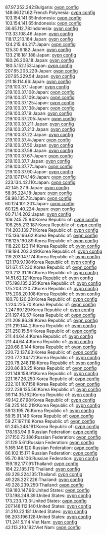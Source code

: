 87.97.252.242:Bulgaria: [ovpn config](vpn/87_97_252_242.ovpn)  
148.66.121.62:French Polynesia: [ovpn config](vpn/148_66_121_62.ovpn)  
103.154.141.65:Indonesia: [ovpn config](vpn/103_154_141_65.ovpn)  
103.154.141.65:Indonesia: [ovpn config](vpn/103_154_141_65.ovpn)  
36.65.112.78:Indonesia: [ovpn config](vpn/36_65_112_78.ovpn)  
113.33.108.46:Japan: [ovpn config](vpn/113_33_108_46.ovpn)  
118.17.210.164:Japan: [ovpn config](vpn/118_17_210_164.ovpn)  
124.215.44.217:Japan: [ovpn config](vpn/124_215_44_217.ovpn)  
125.30.9.182:Japan: [ovpn config](vpn/125_30_9_182.ovpn)  
133.218.181.188:Japan: [ovpn config](vpn/133_218_181_188.ovpn)  
180.26.208.18:Japan: [ovpn config](vpn/180_26_208_18.ovpn)  
180.5.152.153:Japan: [ovpn config](vpn/180_5_152_153.ovpn)  
207.65.203.229:Japan: [ovpn config](vpn/207_65_203_229.ovpn)  
207.65.229.54:Japan: [ovpn config](vpn/207_65_229_54.ovpn)  
211.18.114.66:Japan: [ovpn config](vpn/211_18_114_66.ovpn)  
219.100.37.1:Japan: [ovpn config](vpn/219_100_37_1.ovpn)  
219.100.37.108:Japan: [ovpn config](vpn/219_100_37_108.ovpn)  
219.100.37.109:Japan: [ovpn config](vpn/219_100_37_109.ovpn)  
219.100.37.125:Japan: [ovpn config](vpn/219_100_37_125.ovpn)  
219.100.37.138:Japan: [ovpn config](vpn/219_100_37_138.ovpn)  
219.100.37.19:Japan: [ovpn config](vpn/219_100_37_19.ovpn)  
219.100.37.205:Japan: [ovpn config](vpn/219_100_37_205.ovpn)  
219.100.37.211:Japan: [ovpn config](vpn/219_100_37_211.ovpn)  
219.100.37.213:Japan: [ovpn config](vpn/219_100_37_213.ovpn)  
219.100.37.22:Japan: [ovpn config](vpn/219_100_37_22.ovpn)  
219.100.37.4:Japan: [ovpn config](vpn/219_100_37_4.ovpn)  
219.100.37.50:Japan: [ovpn config](vpn/219_100_37_50.ovpn)  
219.100.37.58:Japan: [ovpn config](vpn/219_100_37_58.ovpn)  
219.100.37.67:Japan: [ovpn config](vpn/219_100_37_67.ovpn)  
219.100.37.7:Japan: [ovpn config](vpn/219_100_37_7.ovpn)  
219.100.37.77:Japan: [ovpn config](vpn/219_100_37_77.ovpn)  
219.100.37.90:Japan: [ovpn config](vpn/219_100_37_90.ovpn)  
219.107.174.146:Japan: [ovpn config](vpn/219_107_174_146.ovpn)  
223.134.42.110:Japan: [ovpn config](vpn/223_134_42_110.ovpn)  
42.145.27.9:Japan: [ovpn config](vpn/42_145_27_9.ovpn)  
58.95.224.18:Japan: [ovpn config](vpn/58_95_224_18.ovpn)  
58.98.135.73:Japan: [ovpn config](vpn/58_98_135_73.ovpn)  
60.124.101.201:Japan: [ovpn config](vpn/60_124_101_201.ovpn)  
60.125.40.224:Japan: [ovpn config](vpn/60_125_40_224.ovpn)  
60.71.14.202:Japan: [ovpn config](vpn/60_71_14_202.ovpn)  
106.245.75.94:Korea Republic of: [ovpn config](vpn/106_245_75_94.ovpn)  
106.255.213.187:Korea Republic of: [ovpn config](vpn/106_255_213_187.ovpn)  
114.203.139.71:Korea Republic of: [ovpn config](vpn/114_203_139_71.ovpn)  
115.136.166.62:Korea Republic of: [ovpn config](vpn/115_136_166_62.ovpn)  
116.125.190.89:Korea Republic of: [ovpn config](vpn/116_125_190_89.ovpn)  
118.220.123.114:Korea Republic of: [ovpn config](vpn/118_220_123_114.ovpn)  
119.194.203.249:Korea Republic of: [ovpn config](vpn/119_194_203_249.ovpn)  
119.203.147.174:Korea Republic of: [ovpn config](vpn/119_203_147_174.ovpn)  
121.170.9.198:Korea Republic of: [ovpn config](vpn/121_170_9_198.ovpn)  
121.67.47.230:Korea Republic of: [ovpn config](vpn/121_67_47_230.ovpn)  
123.212.31.197:Korea Republic of: [ovpn config](vpn/123_212_31_197.ovpn)  
14.51.62.121:Korea Republic of: [ovpn config](vpn/14_51_62_121.ovpn)  
175.198.135.235:Korea Republic of: [ovpn config](vpn/175_198_135_235.ovpn)  
175.203.220.7:Korea Republic of: [ovpn config](vpn/175_203_220_7.ovpn)  
175.208.20.108:Korea Republic of: [ovpn config](vpn/175_208_20_108.ovpn)  
180.70.120.28:Korea Republic of: [ovpn config](vpn/180_70_120_28.ovpn)  
1.224.225.70:Korea Republic of: [ovpn config](vpn/1_224_225_70.ovpn)  
1.247.69.129:Korea Republic of: [ovpn config](vpn/1_247_69_129.ovpn)  
211.197.46.57:Korea Republic of: [ovpn config](vpn/211_197_46_57.ovpn)  
211.208.86.38:Korea Republic of: [ovpn config](vpn/211_208_86_38.ovpn)  
211.219.144.2:Korea Republic of: [ovpn config](vpn/211_219_144_2.ovpn)  
211.250.15.54:Korea Republic of: [ovpn config](vpn/211_250_15_54.ovpn)  
211.44.64.4:Korea Republic of: [ovpn config](vpn/211_44_64_4.ovpn)  
211.44.64.4:Korea Republic of: [ovpn config](vpn/211_44_64_4.ovpn)  
220.68.6.144:Korea Republic of: [ovpn config](vpn/220_68_6_144.ovpn)  
220.72.137.63:Korea Republic of: [ovpn config](vpn/220_72_137_63.ovpn)  
220.77.234.172:Korea Republic of: [ovpn config](vpn/220_77_234_172.ovpn)  
220.78.248.118:Korea Republic of: [ovpn config](vpn/220_78_248_118.ovpn)  
220.86.83.25:Korea Republic of: [ovpn config](vpn/220_86_83_25.ovpn)  
221.148.158.91:Korea Republic of: [ovpn config](vpn/221_148_158_91.ovpn)  
221.167.26.250:Korea Republic of: [ovpn config](vpn/221_167_26_250.ovpn)  
222.101.107.158:Korea Republic of: [ovpn config](vpn/222_101_107_158.ovpn)  
222.238.135.56:Korea Republic of: [ovpn config](vpn/222_238_135_56.ovpn)  
39.114.35.162:Korea Republic of: [ovpn config](vpn/39_114_35_162.ovpn)  
49.142.67.98:Korea Republic of: [ovpn config](vpn/49_142_67_98.ovpn)  
58.225.140.219:Korea Republic of: [ovpn config](vpn/58_225_140_219.ovpn)  
59.13.195.76:Korea Republic of: [ovpn config](vpn/59_13_195_76.ovpn)  
59.15.91.146:Korea Republic of: [ovpn config](vpn/59_15_91_146.ovpn)  
59.27.197.116:Korea Republic of: [ovpn config](vpn/59_27_197_116.ovpn)  
61.245.248.191:Korea Republic of: [ovpn config](vpn/61_245_248_191.ovpn)  
178.163.94.9:Russian Federation: [ovpn config](vpn/178_163_94_9.ovpn)  
217.150.72.186:Russian Federation: [ovpn config](vpn/217_150_72_186.ovpn)  
31.129.5.61:Russian Federation: [ovpn config](vpn/31_129_5_61.ovpn)  
5.165.146.120:Russian Federation: [ovpn config](vpn/5_165_146_120.ovpn)  
86.102.15.171:Russian Federation: [ovpn config](vpn/86_102_15_171.ovpn)  
95.70.88.106:Russian Federation: [ovpn config](vpn/95_70_88_106.ovpn)  
159.192.177.91:Thailand: [ovpn config](vpn/159_192_177_91.ovpn)  
184.22.185.176:Thailand: [ovpn config](vpn/184_22_185_176.ovpn)  
49.228.224.135:Thailand: [ovpn config](vpn/49_228_224_135.ovpn)  
49.228.227.226:Thailand: [ovpn config](vpn/49_228_227_226.ovpn)  
49.228.239.250:Thailand: [ovpn config](vpn/49_228_239_250.ovpn)  
139.180.147.96:United States: [ovpn config](vpn/139_180_147_96.ovpn)  
173.198.248.39:United States: [ovpn config](vpn/173_198_248_39.ovpn)  
173.233.73.3:United States: [ovpn config](vpn/173_233_73_3.ovpn)  
207.148.112.140:United States: [ovpn config](vpn/207_148_112_140.ovpn)  
31.210.22.181:United States: [ovpn config](vpn/31_210_22_181.ovpn)  
98.203.196.128:United States: [ovpn config](vpn/98_203_196_128.ovpn)  
171.241.5.114:Viet Nam: [ovpn config](vpn/171_241_5_114.ovpn)  
42.113.210.192:Viet Nam: [ovpn config](vpn/42_113_210_192.ovpn)  
